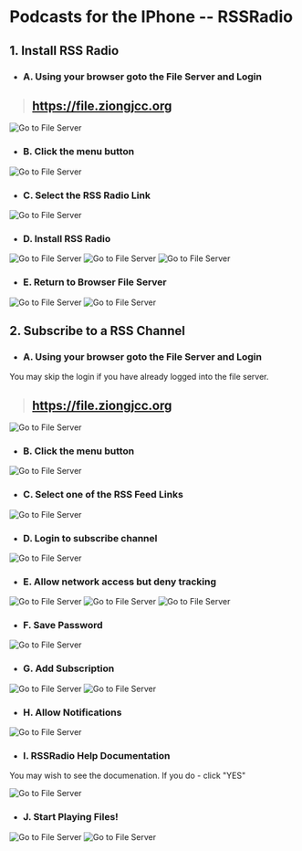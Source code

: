 # Podcasts for the IPhone -- RSSRadio

## 1. Install RSS Radio

* ### A. Using your browser goto the File Server and Login

> ## https://file.ziongjcc.org

![Go to File Server](images/fileserver/FileServer-IPhone-Login-01.png)

* ### B. Click the menu button

![Go to File Server](images/fileserver/FileServer-IPhone-Menu-Button.png)

* ### C. Select the RSS Radio Link

![Go to File Server](images/fileserver/FileServer-IPhone-Menu-RSSRadio.png)

* ### D. Install RSS Radio

![Go to File Server](images/rssradio2/RSSRadio-AppStore-Install.png)
![Go to File Server](images/rssradio2/RSSRadio-AppStore-Open.png)
![Go to File Server](images/rssradio2/RSSRadio-Welcome.png)

* ### E. Return to Browser File Server

![Go to File Server](images/rssradio2/RSSRadio-AppStore-Done.png)
![Go to File Server](images/fileserver/FileServer-IPhone-Menu.png)

## 2. Subscribe to a RSS Channel

* ### A. Using your browser goto the File Server and Login
You may skip the login if you have already logged into the file server.

> ## https://file.ziongjcc.org

![Go to File Server](images/fileserver/FileServer-IPhone-Login-01.png)

* ### B. Click the menu button

![Go to File Server](images/fileserver/FileServer-IPhone-Menu-Button.png)

* ### C. Select one of the RSS Feed Links

![Go to File Server](images/fileserver/FileServer-IPhone-Menu-RSS-Feeds.png)

* ### D. Login to subscribe channel

![Go to File Server](images/rssradio2/RSSRadio-Login.png)

* ### E. Allow network access but deny tracking

![Go to File Server](images/rssradio2/RSSRadio-Access-Network.png)
![Go to File Server](images/rssradio2/RSSRadio-Access-Tracking-01.png)
![Go to File Server](images/rssradio2/RSSRadio-Access-Tracking-02.png)

* ### F. Save Password

![Go to File Server](images/rssradio2/RSSRadio-Save-Password.png)

* ### G. Add Subscription

![Go to File Server](images/rssradio2/RSSRadio-Subscription-Add-01.png)
![Go to File Server](images/rssradio2/RSSRadio-Subscription-Add-02.png)

* ### H. Allow Notifications

![Go to File Server](images/rssradio2/RSSRadio-Notifications.png)

* ### I. RSSRadio Help Documentation
You may wish to see the documenation. If you do - click "YES"

![Go to File Server](images/rssradio2/RSSRadio-Tips.png)

* ### J. Start Playing Files!

![Go to File Server](images/rssradio2/RSSRadio-Episode-Select.png)
![Go to File Server](images/rssradio2/RSSRadio-Episode-Play.png)
